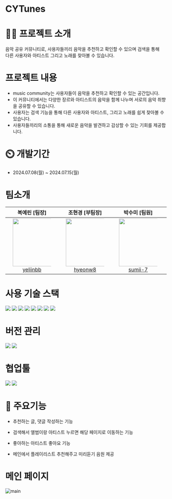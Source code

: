 # CYTunes

# 👨‍🏫 프로젝트 소개

음악 공유 커뮤니티로, 사용자들끼리 음악을 추천하고 확인할 수 있으며 검색을 통해 <br>
다른 사용자와 아티스트 그리고 노래를 찾아볼 수 있습니다.

# 프로젝트 내용

- music community는 사용자들이 음악을 추천하고 확인할 수 있는 공간입니다.
- 이 커뮤니티에서는 다양한 장르와 아티스트의 음악을 함께 나누며 서로의 음악 취향을 공유할 수 있습니다.
- 사용자는 검색 기능을 통해 다른 사용자와 아티스트, 그리고 노래를 쉽게 찾아볼 수 있습니다.
- 사용자들끼리의 소통을 통해 새로운 음악을 발견하고 감상할 수 있는 기회를 제공합니다.

# ⏲️ 개발기간

- 2024.07.08(월) ~ 2024.07.15(월)

# 팀소개

<div align="center" dir="auto">
<table>
<thead>
<tr>
<th align="center"><strong>복예린 [팀장]</strong></th>
<th align="center"><strong>조현경 [부팀장]</strong></th>
<th align="center"><strong>박수미 [팀원]</strong></th>
<th align="center"><strong>김승회 [팀원]</strong></th>
<th align="center"><strong>박영수 [팀원]</strong></th>
<th align="center"><strong>양민애 [팀원]</strong></th>
</tr>
</thead>
<tbody>
<tr>
<td align="center"><a href="https://github.com/yeliinbb"><img src="https://avatars.githubusercontent.com/u/156063434?v=4" height="150" width="150" style="max-width: 80%;"> <br> yeliinbb</a></td>
<td align="center"><a href="https://github.com/hyeonw8"><img src="https://avatars.githubusercontent.com/u/114726736?v=4" height="150" width="150" style="max-width: 80%;"> <br> hyeonw8</a></td>
<td align="center"><a href="https://github.com/sumii-7"><img src="https://avatars.githubusercontent.com/u/155044540?v=4" height="150" width="150" style="max-width: 80%;"> <br> sumii-7</a></td>
<td align="center"><a href="https://github.com/butterbeetle"><img src="https://avatars.githubusercontent.com/u/50831567?v=4" height="150" width="150" style="max-width: 80%;"> <br> butterbeetle</a></td>
<td align="center"><a href="https://github.com/youngsupark1"><img src="https://avatars.githubusercontent.com/u/160477257?v=4" height="150" width="150" style="max-width: 80%;"> <br> @youngsupark1</a></td>
<td align="center"><a href="https://github.com/ydmaad"><img src="https://avatars.githubusercontent.com/u/166360643?v=4" height="150" width="150" style="max-width: 80%;"> <br> ydmaad</a></td>
</tr>
</tbody>
</table>
</div>

# 사용 기술 스택

<img src="https://img.shields.io/badge/html5-E34F26?style=for-the-badge&logo=html5&logoColor=white"> <img src="https://img.shields.io/badge/tailwindcss-1572B6?style=for-the-badge&logo=tailwindcss&logoColor=white">
<img src="https://img.shields.io/badge/typescript-F7DF1E?style=for-the-badge&logo=typescript&logoColor=black"> <img src="https://img.shields.io/badge/Reactquery-0769AD?style=for-the-badge&logo=reactquery&logoColor=white">
<img src="https://img.shields.io/badge/react-61DAFB?style=for-the-badge&logo=react&logoColor=black"> <img src="https://img.shields.io/badge/zustand-000000?style=for-the-badge&logo=zustand&logoColor=white">
<img src="https://img.shields.io/badge/axios-000000?style=for-the-badge&logo=axios&logoColor=white"> <img src="https://img.shields.io/badge/next.js-339933?style=for-the-badge&logo=Next.js&logoColor=white">

# 버전 관리

<img src="https://img.shields.io/badge/github-181717?style=for-the-badge&logo=github&logoColor=white"> <img src="https://img.shields.io/badge/git-F05032?style=for-the-badge&logo=git&logoColor=white">

# 협업툴

<img src="https://img.shields.io/badge/Figma-F05032?style=for-the-badge&logo=Figma&logoColor=white"> <img src="https://img.shields.io/badge/slack-4053D6?style=for-the-badge&logo=slack&logoColor=white">

# 💜 주요기능

- 추천하는 글, 댓글 작성하는 기능

- 검색해서 앨범이랑 아티스트 누르면 해당 페이지로 이동하는 기능

- 좋아하는 아티스트 좋아요 기능

- 메인에서 플레이리스트 추천해주고 미리듣기 음원 제공

# 메인 페이지

![main](https://github.com/user-attachments/assets/2bd1c71f-e857-46aa-b632-cbee5c730348)

